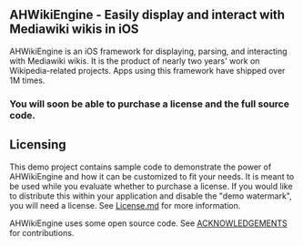 ## AHWikiEngine - Easily display and interact with Mediawiki wikis in iOS

AHWikiEngine is an iOS framework for displaying, parsing, and interacting with Mediawiki wikis.
It is the product of nearly two years' work on Wikipedia-related projects. Apps using this
framework have shipped over 1M times.

### You will soon be able to purchase a license and the full source code.

Licensing
---------
This demo project contains sample code to demonstrate the power of AHWikiEngine and how it
can be customized to fit your needs. It is meant to be used while you evaluate whether to
purchase a license. If you would like to distribute this within your application and
disable the "demo watermark", you will need a license. 
See [License.md](https://github.com/emrosenf/AHWikiEngine-Demo/blob/master/LICENSE.md) for more information.

AHWikiEngine uses some open source code. See [ACKNOWLEDGEMENTS](https://github.com/emrosenf/AHWikiEngine-Demo/blob/master/ACKNOWLEDGEMENTS) for contributions.